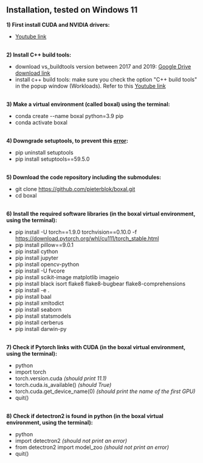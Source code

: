 ## Installation, tested on Windows 11

**1) First install CUDA and NVIDIA drivers:**
- [Youtube link](https://www.youtube.com/watch?v=r7Am-ZGMef8) <br/> <br/>

**2) Install C++ build tools:**
- download vs_buildtools version between 2017 and 2019: [Google Drive download link](https://drive.google.com/file/d/1ZM6SXUuLSgii66B1k7gVBxM5USnn-ycg/view?usp=sharing) 
- install c++ build tools: make sure you check the option "C++ build tools" in the popup window (Workloads). Refer to this [Youtube link](https://www.youtube.com/watch?v=_keTL9ymGjw) <br/> <br/>

**3) Make a virtual environment (called boxal) using the terminal:**
- conda create --name boxal python=3.9 pip
- conda activate boxal <br/> <br/>

**4) Downgrade setuptools, to prevent this [error](https://github.com/facebookresearch/detectron2/issues/3811):**
- pip uninstall setuptools
- pip install setuptools==59.5.0 <br/> <br/>

**5) Download the code repository including the submodules:**
- git clone https://github.com/pieterblok/boxal.git 
- cd boxal <br/> <br/>

**6) Install the required software libraries (in the boxal virtual environment, using the terminal):**
- pip install -U torch==1.9.0 torchvision==0.10.0 -f https://download.pytorch.org/whl/cu111/torch_stable.html
- pip install pillow==9.0.1
- pip install cython
- pip install jupyter
- pip install opencv-python
- pip install -U fvcore
- pip install scikit-image matplotlib imageio
- pip install black isort flake8 flake8-bugbear flake8-comprehensions
- pip install -e . 
- pip install baal 
- pip install xmltodict 
- pip install seaborn 
- pip install statsmodels 
- pip install cerberus
- pip install darwin-py <br/> <br/>

**7) Check if Pytorch links with CUDA (in the boxal virtual environment, using the terminal):**
- python
- import torch
- torch.version.cuda *(should print 11.1)*
- torch.cuda.is_available() *(should True)*
- torch.cuda.get_device_name(0) *(should print the name of the first GPU)*
- quit() <br/> <br/>

**8) Check if detectron2 is found in python (in the boxal virtual environment, using the terminal):**
- python
- import detectron2 *(should not print an error)*
- from detectron2 import model_zoo *(should not print an error)*
- quit() <br/><br/>

